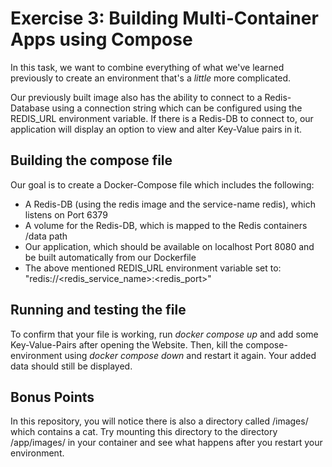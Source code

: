 # Exercise 3: Building Multi-Container Apps using Compose

In this task, we want to combine everything of what we've learned previously to create an environment that's a *little* more complicated. 

Our previously built image also has the ability to connect to a Redis-Database using a connection string which can be configured using the REDIS_URL environment variable. If there is a Redis-DB to connect to, our application will display an option to view and alter Key-Value pairs in it. 

## Building the compose file
Our goal is to create a Docker-Compose file which includes the following: 
- A Redis-DB (using the redis image and the service-name redis), which listens on Port 6379
- A volume for the Redis-DB, which is mapped to the Redis containers /data path
- Our application, which should be available on localhost Port 8080 and be built automatically from our Dockerfile
- The above mentioned REDIS_URL environment variable set to: "redis://<redis_service_name>:<redis_port>"

## Running and testing the file

To confirm that your file is working, run *docker compose up* and add some Key-Value-Pairs after opening the Website. Then, kill the compose-environment using *docker compose down* and restart it again. Your added data should still be displayed.

## Bonus Points

In this repository, you will notice there is also a directory called /images/ which contains a cat.
Try mounting this directory to the directory /app/images/ in your container and see what happens after you restart your environment.
